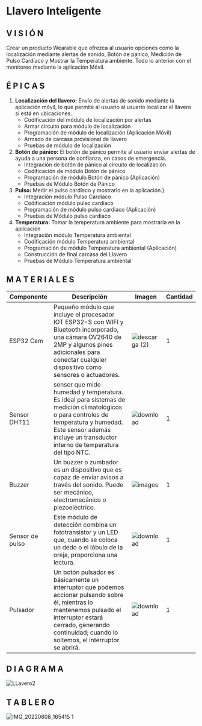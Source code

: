 # Llavero Inteligente

## V I S I Ó N 
Crear un producto Wearable que ofrezca al usuario opciones como la localización mediante alertas de sonido, Botón de pánico, Medición de Pulso Cardíaco y Mostrar la Temperatura ambiente. Todo lo anterior con el monitoreo mediante la aplicación Móvil.


## É P I C A S

1. **Localización del llavero:** Envío de alertas de sonido mediante la aplicación móvil, lo que permite al usuario al usuario localizar el llavero si está en ubicaciones.
    - Codificación del módulo de localización por alertas
    - Armar circuito para módulo de localización
    - Programación de módulo de localización (Aplicación Móvil)
    - Armado de carcasa provisional de llavero
    - Pruebas de módulo de localización
2. **Botón de pánico:** El botón de pánico permite al usuario enviar alertas de ayuda a una persona de confianza, en casos de emergencia.
    - Integración de botón de pánico al circuito de localización
    - Codificación de módulo Botón de pánico
    - Programación de módulo Botón de pánico (Aplicación)
    - Pruebas de Módulo Botón de Pánico
3. **Pulso:** Medir el pulso cardíaco y mostrarlo en la aplicación.}
    - Integración módulo Pulso Cardiaco
    - Codificación módulo pulso cardíaco
    - Programación de módulo pulso cardiaco (Aplicación)
    - Pruebas de Módulo pulso cardiaco
4. **Temperatura:** Tomar la temperatura ambiente para mostrarla en la aplicación 
    - Integración módulo Temperatura ambiental
    - Codificación módulo Temperatura ambiental
    - Programación de módulo Temperatura ambiental (Aplicación)
    - Construcción de final carcasa del Llavero
    - Pruebas de Módulo Temperatura ambiental


## M A T E R I A L E S 

| Componente | Descripción | Imagen | Cantidad |
| --- | --- | --- | --- |
| ESP32 Cam| Pequeño módulo que incluye el procesador IOT ESP32-S con WIFI y Bluetooth incorporado, una cámara OV2640 de 2MP y algunos pines adicionales para conectar cualquier dispositivo como sensores o actuadores.|![descarga (2)](https://user-images.githubusercontent.com/72764702/173450333-8f7f206c-6882-4c1a-9f74-1b39394adc5a.jpg) | 1|
| Sensor DHT11 | sensor que mide humedad y temperatura. Es ideal para sistemas de medición climatológicos o para controles de temperatura y humedad. Este sensor además incluye un transductor interno de temperatura del tipo NTC. |![download](https://user-images.githubusercontent.com/72764702/173450465-1c0f6742-a695-41de-90b3-51ab577a5671.jpg) | 1|
| Buzzer | Un buzzer o zumbador es un dispositivo que es capaz de enviar avisos a través del sonido. Puede ser mecánico, electromecánico o piezoeléctrico. |![images](https://user-images.githubusercontent.com/72764702/173450570-0863472a-7034-449e-bc82-0ac7a63fb323.jpg) | 1 |
| Sensor de pulso | Este módulo de detección combina un fototransistor y un LED que, cuando se coloca un dedo o el lóbulo de la oreja, proporciona una lectura. |![download](https://user-images.githubusercontent.com/72764702/173450779-7e753fac-a0cc-45da-8efc-7d97714dbcf3.jpg) | 1 |
| Pulsador | Un botón pulsador es básicamente un interruptor que podemos accionar pulsando sobre él, mientras lo mantenemos pulsado el interruptor estará cerrado, generando continuidad; cuando lo soltemos, el interruptor se abrirá. | ![download](https://user-images.githubusercontent.com/72764702/173450937-94501c69-f639-4264-8257-49dc8c230aa8.jpg) | 1 |


## D I A G R A M A 

![LLavero2](https://user-images.githubusercontent.com/72764702/173451280-c2bd8f5d-6f68-4daf-ac40-0c2453e34811.png)

## T A B L E R O

![IMG_20220608_165415 1](https://user-images.githubusercontent.com/72764702/173451954-607272b4-cee6-4432-9c51-effce2f5281c.jpg)
